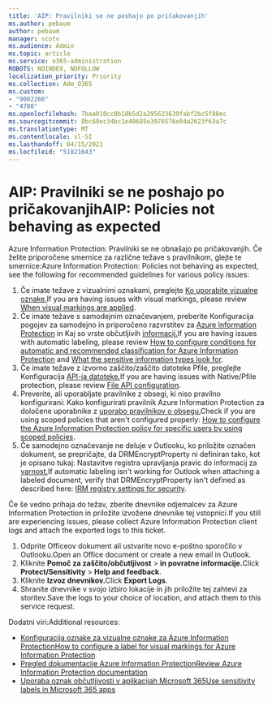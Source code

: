 ```yaml
---
title: 'AIP: Pravilniki se ne poshajo po pričakovanjih'
ms.author: pebaum
author: pebaum
manager: scotv
ms.audience: Admin
ms.topic: article
ms.service: o365-administration
ROBOTS: NOINDEX, NOFOLLOW
localization_priority: Priority
ms.collection: Adm_O365
ms.custom:
- "9002266"
- "4780"
ms.openlocfilehash: 7baa010cc0b18b5d2a295623639fabf2bc5f88ec
ms.sourcegitcommit: 8bc60ec34bc1e40685e3976576e04a2623f63a7c
ms.translationtype: MT
ms.contentlocale: sl-SI
ms.lasthandoff: 04/15/2021
ms.locfileid: "51821643"
---
```

# <a name="aip-policies-not-behaving-as-expected"></a><span data-ttu-id="a75d7-102">AIP: Pravilniki se ne poshajo po pričakovanjih</span><span class="sxs-lookup"><span data-stu-id="a75d7-102">AIP: Policies not behaving as expected</span></span>

<span data-ttu-id="a75d7-103">Azure Information Protection: Pravilniki se ne obnašajo po pričakovanjih. Če želite priporočene smernice za različne težave s pravilnikom, glejte te smernice:</span><span class="sxs-lookup"><span data-stu-id="a75d7-103">Azure Information Protection: Policies not behaving as expected, see the following for recommended guidelines for various policy issues:</span></span>

1. <span data-ttu-id="a75d7-104">Če imate težave z vizualnimi oznakami, preglejte [Ko uporabite vizualne oznake.](https://docs.microsoft.com/azure/information-protection/configure-policy-markings#when-visual-markings-are-applied)</span><span class="sxs-lookup"><span data-stu-id="a75d7-104">If you are having issues with visual markings, please review [When visual markings are applied](https://docs.microsoft.com/azure/information-protection/configure-policy-markings#when-visual-markings-are-applied).</span></span>
2. <span data-ttu-id="a75d7-105">Če imate težave s samodejnim označevanjem, preberite Konfiguracija pogojev za samodejno in priporočeno razvrstitev za [Azure Information Protection](https://docs.microsoft.com/azure/information-protection/configure-policy-classification) in Kaj so vrste občutljivih [informacij.](https://docs.microsoft.com/microsoft-365/compliance/sensitive-information-type-entity-definitions)</span><span class="sxs-lookup"><span data-stu-id="a75d7-105">If you are having issues with automatic labeling, please review [How to configure conditions for automatic and recommended classification for Azure Information Protection](https://docs.microsoft.com/azure/information-protection/configure-policy-classification) and [What the sensitive information types look for](https://docs.microsoft.com/microsoft-365/compliance/sensitive-information-type-entity-definitions).</span></span>
3. <span data-ttu-id="a75d7-106">Če imate težave z izvorno zaščito/zaščito datoteke Pfile, preglejte Konfiguracija [API-ja datoteke.](https://docs.microsoft.com/azure/information-protection/develop/file-api-configuration)</span><span class="sxs-lookup"><span data-stu-id="a75d7-106">If you are having issues with Native/Pfile protection, please review [File API configuration](https://docs.microsoft.com/azure/information-protection/develop/file-api-configuration).</span></span>
4. <span data-ttu-id="a75d7-107">Preverite, ali uporabljate pravilnike z obsegi, ki niso pravilno konfigurirani: Kako konfigurirati pravilnik Azure Information Protection za določene uporabnike z [uporabo pravilnikov o obsegu.](https://docs.microsoft.com/azure/information-protection/configure-policy-scope)</span><span class="sxs-lookup"><span data-stu-id="a75d7-107">Check if you are using scoped policies that aren't configured properly: [How to configure the Azure Information Protection policy for specific users by using scoped policies](https://docs.microsoft.com/azure/information-protection/configure-policy-scope).</span></span>
5. <span data-ttu-id="a75d7-108">Če samodejno označevanje ne deluje v Outlooku, ko priložite označen dokument, se prepričajte, da DRMEncryptProperty ni definiran tako, kot je opisano tukaj: Nastavitve registra upravljanja pravic do informacij za [varnost.](https://docs.microsoft.com/deployoffice/security/protect-sensitive-messages-and-documents-by-using-irm-in-office#office-2016-irm-registry-key-options)</span><span class="sxs-lookup"><span data-stu-id="a75d7-108">If automatic labeling isn't working for Outlook when attaching a labeled document, verify that DRMEncryptProperty isn't defined as described here: [IRM registry settings for security](https://docs.microsoft.com/deployoffice/security/protect-sensitive-messages-and-documents-by-using-irm-in-office#office-2016-irm-registry-key-options).</span></span>

<span data-ttu-id="a75d7-109">Če še vedno prihaja do težav, zberite dnevnike odjemalcev za Azure Information Protection in priložite izvožene dnevnike tej vstopnici.</span><span class="sxs-lookup"><span data-stu-id="a75d7-109">If you still are experiencing issues, please collect Azure Information Protection client logs and attach the exported logs to this ticket.</span></span>

1. <span data-ttu-id="a75d7-110">Odprite Officeov dokument ali ustvarite novo e-poštno sporočilo v Outlooku.</span><span class="sxs-lookup"><span data-stu-id="a75d7-110">Open an Office document or create a new email in Outlook.</span></span>
2. <span data-ttu-id="a75d7-111">Kliknite **Pomoč za zaščito/občutljivost**  >  **in povratne informacije.**</span><span class="sxs-lookup"><span data-stu-id="a75d7-111">Click **Protect/Sensitivity** > **Help and feedback**.</span></span>
3. <span data-ttu-id="a75d7-112">Kliknite **Izvoz dnevnikov.**</span><span class="sxs-lookup"><span data-stu-id="a75d7-112">Click **Export Logs**.</span></span>
4. <span data-ttu-id="a75d7-113">Shranite dnevnike v svojo izbiro lokacije in jih priložite tej zahtevi za storitev.</span><span class="sxs-lookup"><span data-stu-id="a75d7-113">Save the logs to your choice of location, and attach them to this service request.</span></span>

<span data-ttu-id="a75d7-114">Dodatni viri:</span><span class="sxs-lookup"><span data-stu-id="a75d7-114">Additional resources:</span></span>

- [<span data-ttu-id="a75d7-115">Konfiguracija oznake za vizualne oznake za Azure Information Protection</span><span class="sxs-lookup"><span data-stu-id="a75d7-115">How to configure a label for visual markings for Azure Information Protection</span></span>](https://docs.microsoft.com/azure/information-protection/configure-policy-markings)
- [<span data-ttu-id="a75d7-116">Pregled dokumentacije Azure Information Protection</span><span class="sxs-lookup"><span data-stu-id="a75d7-116">Review Azure Information Protection documentation</span></span>](https://docs.microsoft.com/azure/information-protection/what-is-information-protection)
- [<span data-ttu-id="a75d7-117">Uporaba oznak občutljivosti v aplikacijah Microsoft 365</span><span class="sxs-lookup"><span data-stu-id="a75d7-117">Use sensitivity labels in Microsoft 365 apps</span></span>](https://docs.microsoft.com/microsoft-365/compliance/sensitivity-labels-office-apps)

